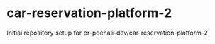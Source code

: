 # car-reservation-platform-2

Initial repository setup for pr-poehali-dev/car-reservation-platform-2